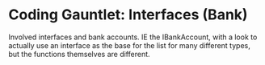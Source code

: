 # Coding Gauntlet: Interfaces (Bank)
Involved interfaces and bank accounts. IE the IBankAccount, with a look to actually use an interface as the base for the list for many different types, but the functions themselves are different.
